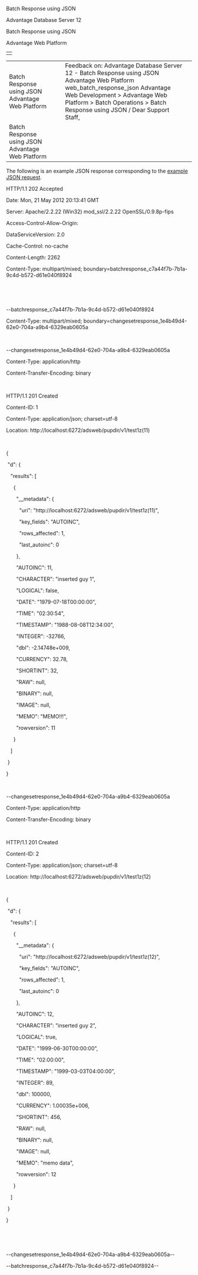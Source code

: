Batch Response using JSON




Advantage Database Server 12  

Batch Response using JSON

Advantage Web Platform

|  |
| --- |
|  |

|  |  |  |  |  |
| --- | --- | --- | --- | --- |
| Batch Response using JSON  Advantage Web Platform |  |  | Feedback on: Advantage Database Server 12 - Batch Response using JSON Advantage Web Platform web\_batch\_response\_json Advantage Web Development > Advantage Web Platform > Batch Operations > Batch Response using JSON / Dear Support Staff, |  |
| Batch Response using JSON  Advantage Web Platform |  |  |  |  |

The following is an example JSON response corresponding to the [example JSON request](web_batch_request_json.htm).

HTTP/1.1 202 Accepted

Date: Mon, 21 May 2012 20:13:41 GMT

Server: Apache/2.2.22 (Win32) mod\_ssl/2.2.22 OpenSSL/0.9.8p-fips

Access-Control-Allow-Origin:

DataServiceVersion: 2.0

Cache-Control: no-cache

Content-Length: 2262

Content-Type: multipart/mixed; boundary=batchresponse\_c7a44f7b-7b1a-9c4d-b572-d61e040f8924

 

 

--batchresponse\_c7a44f7b-7b1a-9c4d-b572-d61e040f8924

Content-Type: multipart/mixed; boundary=changesetresponse\_1e4b49d4-62e0-704a-a9b4-6329eab0605a

 

--changesetresponse\_1e4b49d4-62e0-704a-a9b4-6329eab0605a

Content-Type: application/http

Content-Transfer-Encoding: binary

 

HTTP/1.1 201 Created

Content-ID: 1

Content-Type: application/json; charset=utf-8

Location: http://localhost:6272/adsweb/pupdir/v1/test1z(11)

 

{

 "d": {

   "results": [

     {

       "\_\_metadata": {

         "uri": "http://localhost:6272/adsweb/pupdir/v1/test1z(11)",

         "key\_fields": "AUTOINC",

         "rows\_affected": 1,

         "last\_autoinc": 0

       },

       "AUTOINC": 11,

       "CHARACTER": "inserted guy 1",

       "LOGICAL": false,

       "DATE": "1979-07-18T00:00:00",

       "TIME": "02:30:54",

       "TIMESTAMP": "1988-08-08T12:34:00",

       "INTEGER": -32766,

       "dbl": -2.14748e+009,

       "CURRENCY": 32.78,

       "SHORTINT": 32,

       "RAW": null,

       "BINARY": null,

       "IMAGE": null,

       "MEMO": "MEMO!!!",

       "rowversion": 11

     }

   ]

 }

}

 

--changesetresponse\_1e4b49d4-62e0-704a-a9b4-6329eab0605a

Content-Type: application/http

Content-Transfer-Encoding: binary

 

HTTP/1.1 201 Created

Content-ID: 2

Content-Type: application/json; charset=utf-8

Location: http://localhost:6272/adsweb/pupdir/v1/test1z(12)

 

{

 "d": {

   "results": [

     {

       "\_\_metadata": {

         "uri": "http://localhost:6272/adsweb/pupdir/v1/test1z(12)",

         "key\_fields": "AUTOINC",

         "rows\_affected": 1,

         "last\_autoinc": 0

       },

       "AUTOINC": 12,

       "CHARACTER": "inserted guy 2",

       "LOGICAL": true,

       "DATE": "1999-06-30T00:00:00",

       "TIME": "02:00:00",

       "TIMESTAMP": "1999-03-03T04:00:00",

       "INTEGER": 89,

       "dbl": 100000,

       "CURRENCY": 1.00035e+006,

       "SHORTINT": 456,

       "RAW": null,

       "BINARY": null,

       "IMAGE": null,

       "MEMO": "memo data",

       "rowversion": 12

     }

   ]

 }

}

 

 

--changesetresponse\_1e4b49d4-62e0-704a-a9b4-6329eab0605a--

--batchresponse\_c7a44f7b-7b1a-9c4d-b572-d61e040f8924--